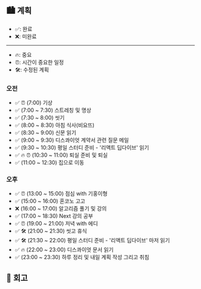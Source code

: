 ## 🏙️ 계획

- ✅: 완료
- ❌: 미완료

---

- 🔥: 중요
- ⏰: 시간이 중요한 일정
- 🛠️: 수정된 계획

### 오전

- ✅ ⏰ (7:00) 기상
- ✅ (7:00 ~ 7:30) 스트레칭 및 명상
- ✅ (7:30 ~ 8:00) 씻기
- ✅ (8:00 ~ 8:30) 아침 식사(비요뜨)
- ✅ (8:30 ~ 9:00) 신문 읽기
- ✅ (9:00 ~ 9:30) 디스콰이엇 계약서 관련 질문 메일
- ✅ (9:30 ~ 10:30) 평일 스터디 준비 - '리액트 딥다이브' 읽기
- ✅ 🔥 ⏰ (10:30 ~ 11:00) 퇴실 준비 및 퇴실
- ✅ (11:00 ~ 12:30) 집으로 이동

### 오후

- ✅ ⏰ (13:00 ~ 15:00) 점심 with 기홍이형
- ✅ (15:00 ~ 16:00) 혼코노 고고
- ❌ (16:00 ~ 17:00) 알고리즘 풀기 및 강의
- ✅ (17:00 ~ 18:30) Next 강의 공부
- ✅ ⏰ (19:00 ~ 21:00) 저녁 with 에디
- ✅ 🛠️ (21:00 ~ 21:30) 씻고 휴식
- ✅ 🛠️ (21:30 ~ 22:00) 평일 스터디 준비 - '리액트 딥다이브' 마저 읽기
- ✅ 🔥 (22:00 ~ 23:00) 디스콰이엇 문서 읽기
- ✅ (23:00 ~ 23:30) 하루 정리 및 내일 계획 작성 그리고 취침

## 🌆 회고
